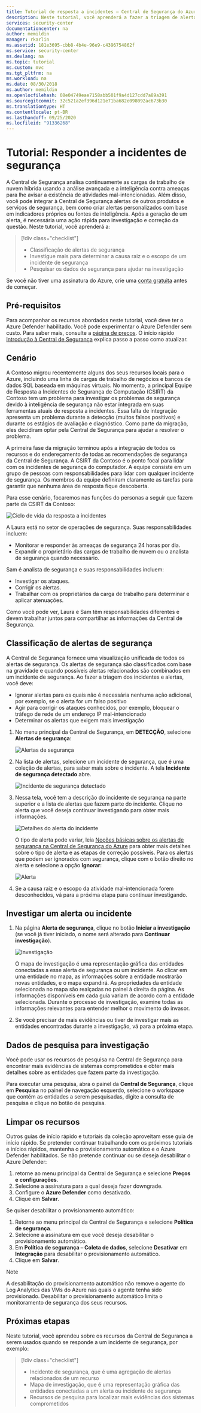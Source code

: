 ```yaml
---
title: Tutorial de resposta a incidentes – Central de Segurança do Azure
description: Neste tutorial, você aprenderá a fazer a triagem de alertas de segurança, determinar a causa raiz e o escopo de um incidente e pesquisar dados de segurança.
services: security-center
documentationcenter: na
author: memildin
manager: rkarlin
ms.assetid: 181e3695-cbb8-4b4e-96e9-c4396754862f
ms.service: security-center
ms.devlang: na
ms.topic: tutorial
ms.custom: mvc
ms.tgt_pltfrm: na
ms.workload: na
ms.date: 08/30/2018
ms.author: memildin
ms.openlocfilehash: 08e04749eae7158abb501f9a4d127cdd7a89a391
ms.sourcegitcommit: 32c521a2ef396d121e71ba682e098092ac673b30
ms.translationtype: HT
ms.contentlocale: pt-BR
ms.lasthandoff: 09/25/2020
ms.locfileid: "91336268"
---
```

# <a name="tutorial-respond-to-security-incidents"></a>Tutorial: Responder a incidentes de segurança
A Central de Segurança analisa continuamente as cargas de trabalho de nuvem híbrida usando a análise avançada e a inteligência contra ameaças para lhe avisar a existência de atividades mal-intencionadas. Além disso, você pode integrar à Central de Segurança alertas de outros produtos e serviços de segurança, bem como criar alertas personalizados com base em indicadores próprios ou fontes de inteligência. Após a geração de um alerta, é necessária uma ação rápida para investigação e correção da questão. Neste tutorial, você aprenderá a:

> [!div class="checklist"]
> * Classificação de alertas de segurança
> * Investigue mais para determinar a causa raiz e o escopo de um incidente de segurança
> * Pesquisar os dados de segurança para ajudar na investigação

Se você não tiver uma assinatura do Azure, crie uma [conta gratuita](https://azure.microsoft.com/free/) antes de começar.

## <a name="prerequisites"></a>Pré-requisitos
Para acompanhar os recursos abordados neste tutorial, você deve ter o Azure Defender habilitado. Você pode experimentar o Azure Defender sem custo. Para saber mais, consulte a [página de preços](https://azure.microsoft.com/pricing/details/security-center/). O início rápido [Introdução à Central de Segurança](security-center-get-started.md) explica passo a passo como atualizar.

## <a name="scenario"></a>Cenário
A Contoso migrou recentemente alguns dos seus recursos locais para o Azure, incluindo uma linha de cargas de trabalho de negócios e bancos de dados SQL baseada em máquinas virtuais. No momento, a principal Equipe de Resposta a Incidentes de Segurança de Computação (CSIRT) da Contoso tem um problema para investigar os problemas de segurança devido à inteligência de segurança não estar integrada em suas ferramentas atuais de resposta a incidentes. Essa falta de integração apresenta um problema durante a detecção (muitos falsos positivos) e durante os estágios de avaliação e diagnóstico. Como parte da migração, eles decidiram optar pela Central de Segurança para ajudar a resolver o problema.

A primeira fase da migração terminou após a integração de todos os recursos e do endereçamento de todas as recomendações de segurança da Central de Segurança. A CSIRT da Contoso é o ponto focal para lidar com os incidentes de segurança do computador. A equipe consiste em um grupo de pessoas com responsabilidades para lidar com qualquer incidente de segurança. Os membros da equipe definiram claramente as tarefas para garantir que nenhuma área de resposta fique descoberta.

Para esse cenário, focaremos nas funções do personas a seguir que fazem parte da CSIRT da Contoso:

![Ciclo de vida da resposta a incidentes](./media/tutorial-security-incident/security-center-incident-response.png)

A Laura está no setor de operações de segurança. Suas responsabilidades incluem:

* Monitorar e responder às ameaças de segurança 24 horas por dia.
* Expandir o proprietário das cargas de trabalho de nuvem ou o analista de segurança quando necessário.

Sam é analista de segurança e suas responsabilidades incluem:

* Investigar os ataques.
* Corrigir os alertas.
* Trabalhar com os proprietários da carga de trabalho para determinar e aplicar atenuações.

Como você pode ver, Laura e Sam têm responsabilidades diferentes e devem trabalhar juntos para compartilhar as informações da Central de Segurança.

## <a name="triage-security-alerts"></a>Classificação de alertas de segurança
A Central de Segurança fornece uma visualização unificada de todos os alertas de segurança. Os alertas de segurança são classificados com base na gravidade e quando possíveis alertas relacionados são combinados em um incidente de segurança. Ao fazer a triagem dos incidentes e alertas, você deve:

- Ignorar alertas para os quais não é necessária nenhuma ação adicional, por exemplo, se o alerta for um falso positivo
- Agir para corrigir os ataques conhecidos, por exemplo, bloquear o tráfego de rede de um endereço IP mal-intencionado
- Determinar os alertas que exigem mais investigação


1. No menu principal da Central de Segurança, em **DETECÇÃO**, selecione **Alertas de segurança**:

   ![Alertas de segurança](./media/tutorial-security-incident/tutorial-security-incident-fig1.png)

2. Na lista de alertas, selecione um incidente de segurança, que é uma coleção de alertas, para saber mais sobre o incidente. A tela **Incidente de segurança detectado** abre.

   ![Incidente de segurança detectado](./media/tutorial-security-incident/tutorial-security-incident-fig2.png)

3. Nessa tela, você tem a descrição do incidente de segurança na parte superior e a lista de alertas que fazem parte do incidente. Clique no alerta que você deseja continuar investigando para obter mais informações.

   ![Detalhes do alerta do incidente](./media/tutorial-security-incident/tutorial-security-incident-fig3.png)

   O tipo de alerta pode variar, leia [Noções básicas sobre os alertas de segurança na Central de Segurança do Azure](security-center-alerts-type.md) para obter mais detalhes sobre o tipo de alerta e as etapas de correção possíveis. Para os alertas que podem ser ignorados com segurança, clique com o botão direito no alerta e selecione a opção **Ignorar**:

   ![Alerta](./media/tutorial-security-incident/tutorial-security-incident-fig4.png)

4. Se a causa raiz e o escopo da atividade mal-intencionada forem desconhecidos, vá para a próxima etapa para continuar investigando.

## <a name="investigate-an-alert-or-incident"></a>Investigar um alerta ou incidente
1. Na página **Alerta de segurança**, clique no botão **Iniciar a investigação** (se você já tiver iniciado, o nome será alterado para **Continuar investigação**).

   ![Investigação](./media/tutorial-security-incident/tutorial-security-incident-fig5.png)

   O mapa de investigação é uma representação gráfica das entidades conectadas a esse alerta de segurança ou um incidente. Ao clicar em uma entidade no mapa, as informações sobre a entidade mostrarão novas entidades, e o mapa expandirá. As propriedades da entidade selecionada no mapa são realçadas no painel à direita da página. As informações disponíveis em cada guia variam de acordo com a entidade selecionada. Durante o processo de investigação, examine todas as informações relevantes para entender melhor o movimento do invasor.

2. Se você precisar de mais evidências ou tiver de investigar mais as entidades encontradas durante a investigação, vá para a próxima etapa.

## <a name="search-data-for-investigation"></a>Dados de pesquisa para investigação

Você pode usar os recursos de pesquisa na Central de Segurança para encontrar mais evidências de sistemas comprometidos e obter mais detalhes sobre as entidades que fazem parte da investigação.

Para executar uma pesquisa, abra o painel da **Central de Segurança**, clique em **Pesquisa** no painel de navegação esquerdo, selecione o workspace que contém as entidades a serem pesquisadas, digite a consulta de pesquisa e clique no botão de pesquisa.

## <a name="clean-up-resources"></a>Limpar os recursos

Outros guias de início rápido e tutoriais da coleção aproveitam esse guia de início rápido. Se pretender continuar trabalhando com os próximos tutoriais e inícios rápidos, mantenha o provisionamento automático e o Azure Defender habilitados. Se não pretende continuar ou se deseja desabilitar o Azure Defender:

1. retorne ao menu principal da Central de Segurança e selecione **Preços e configurações**.
1. Selecione a assinatura para a qual deseja fazer downgrade.
1. Configure o **Azure Defender** como desativado.
1. Clique em **Salvar**.

Se quiser desabilitar o provisionamento automático:

1. Retorne ao menu principal da Central de Segurança e selecione **Política de segurança**.
2. Selecione a assinatura em que você deseja desabilitar o provisionamento automático.
3. Em **Política de segurança – Coleta de dados**, selecione **Desativar** em **Integração** para desabilitar o provisionamento automático.
4. Clique em **Salvar**.

>[!NOTE]
> A desabilitação do provisionamento automático não remove o agente do Log Analytics das VMs do Azure nas quais o agente tenha sido provisionado. Desabilitar o provisionamento automático limita o monitoramento de segurança dos seus recursos.
>

## <a name="next-steps"></a>Próximas etapas
Neste tutorial, você aprendeu sobre os recursos da Central de Segurança a serem usados quando se responde a um incidente de segurança, por exemplo:

> [!div class="checklist"]
> * Incidente de segurança, que é uma agregação de alertas relacionados de um recurso
> * Mapa de investigação, que é uma representação gráfica das entidades conectadas a um alerta ou incidente de segurança
> * Recursos de pesquisa para localizar mais evidências dos sistemas comprometidos